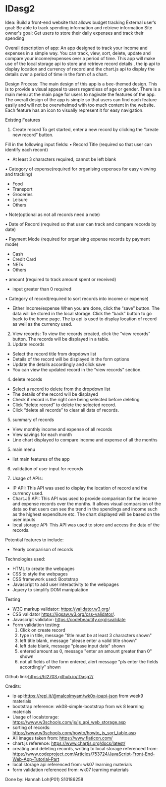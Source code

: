 # IDasg2
Idea: 
Build a front-end website that allows budget tracking
External user’s goal:
Be able to track spending information and retrieve information
Site owner's goal:
Get users to store their daily expenses and track their spending
                                            
Overall description of app:
An app designed to track your income and expenses in a simple way. You can track, view, sort, delete, update and compare your income/expenses over a period of time.
This app will make use of the local storage api to store and retrieve record details , the ip api to display location and currency of record and the chart.js api to display the details over a period of time in the form of a chart.

Design Process:
The main design of this app is a bee-themed design. This is to provide a visual appeal to users regardless of age or gender. There is a main menu at the main page for users to nagivate the features of the app. The overall design of the app is simple so that users can find each feature easily and will not be overwhelmed with too much content in the website. Each feature has an icon to visually represent it for easy navigation.

Existing Features
1.	Create record
To get started, enter a new record by clicking the “create new record” button. 

Fill in the following input fields:
•   Record Title (required so that user can identify each record)
-	At least 3 characters required, cannot be left blank

•	 Category of expense(required for organising expenses for easy viewing and tracking)
-	 Food
-	 Transport
-	 Groceries
-	 Leisure
-	 Others

•  Note(optional as not all records need a note)

•  Date of Record (required so that user can track and compare records by date)

•	Payment Mode (required for organising expense records by payment mode)
-	Cash
-	Credit Card
-	NETs
-	Others

•	amount (required to track amount spent or received)
-	input greater than 0 required

•	Category of record(required to sort records into income or expense)
-	Either Income/expense
When you are done, click the “save” button. The data will be stored in the local storage.
Click the “back” button to go back to the home page.
The ip api is used to display location of record as well as the currency used.
2.	View records:
To view the records created, click the “view records” button.
The records will be displayed in a table.
1. Update records
-	Select the record title from dropdown list
-	Details of the record will be displayed in the form options
-	Update the details accordingly and click save
-	You can view the updated record in the “view records” section.

4. delete records
-   Select a record to delete from the dropdown list
-	The details of the record will be displayed
-	Check if record is the right one being selected before deleting 
-	Click “delete record” to delete the selected record.
-	Click “delete all records” to clear all data of records.

5. summary of records
-	View monthly income and expense of all records
-	View savings for each month
-	Line chart displayed to compare income and expense of all the months

5. main menu
- list main features of the app

6. validation of user input for records

7. Usage of APIs:
- IP API:
This API was used to display the location of record and the currency used.
- Chart.JS API:
This API was used to provide comparison for the income and expense records over the months. It allows visual comparsion of the data so that users can see the trend in the spendings and income such as the highest expenditure etc. The chart displayed will be based on the user inputs 
- local storage API:
This API was used to store and access the data of the records.

Potential features to include:
- Yearly comparison of records

Technologies used:
- HTML to create the webpages
- CSS to style the webpages
- CSS framework used: Bootstrap
- Javascript to add user interactivity to the webpages
- Jquery to simplify DOM manipulation

Testing
- W3C markup validator: 
  https://validator.w3.org/
- CSS validator
  https://jigsaw.w3.org/css-validator/.
- Javascript validator:
  https://codebeautify.org/jsvalidate
- Form validation testing:
  1. Click on create record
  2. type in title, message "title must be at least 3 characters shown"
  3. left title blank, message "please enter a valid title shown"
  4. left date blank, message "please input date" shown
  5. entered amount as 0, message "enter an amount greater than 0" shown
  6. not all fields of the form entered, alert message "pls enter the fields accordingly" shown
  
Github link:https://hl2703.github.io/IDasg2/

Credits:
- ip api:https://repl.it/@malcolmyam/wk0x-ipapi-json from week9 materials
- bootstrap reference: wk08-simple-bootstrap from wk 8 learning materials
- Usage of localstorage: https://www.w3schools.com/js/js_api_web_storage.asp
- sorting of records: https://www.w3schools.com/howto/howto_js_sort_table.asp
- All images taken from: https://www.flaticon.com/
- chart.js reference: https://www.chartjs.org/docs/latest/
- creating and deleting records, writing to local storage referenced from: https://www.codeproject.com/Articles/753724/JavaScript-Front-End-Web-App-Tutorial-Part
- local storage api referenced from: wk07 learning materials
- form validation referenced from: wk07 learning materials

Done by:
Hannah Loh(P01)
S10186258